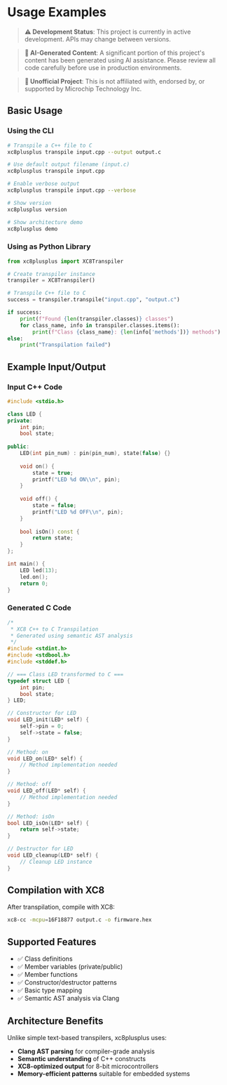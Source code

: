 # Usage Examples

> **⚠️ Development Status**: This project is currently in active development. APIs may change between versions.

> **📝 AI-Generated Content**: A significant portion of this project's content has been generated using AI assistance. Please review all code carefully before use in production environments.

> **🏢 Unofficial Project**: This is not affiliated with, endorsed by, or supported by Microchip Technology Inc.

## Basic Usage

### Using the CLI

```bash
# Transpile a C++ file to C
xc8plusplus transpile input.cpp --output output.c

# Use default output filename (input.c)
xc8plusplus transpile input.cpp

# Enable verbose output
xc8plusplus transpile input.cpp --verbose

# Show version
xc8plusplus version

# Show architecture demo
xc8plusplus demo
```

### Using as Python Library

```python
from xc8plusplus import XC8Transpiler

# Create transpiler instance
transpiler = XC8Transpiler()

# Transpile C++ file to C
success = transpiler.transpile("input.cpp", "output.c")

if success:
    print(f"Found {len(transpiler.classes)} classes")
    for class_name, info in transpiler.classes.items():
        print(f"Class {class_name}: {len(info['methods'])} methods")
else:
    print("Transpilation failed")
```

## Example Input/Output

### Input C++ Code
```cpp
#include <stdio.h>

class LED {
private:
    int pin;
    bool state;
    
public:
    LED(int pin_num) : pin(pin_num), state(false) {}
    
    void on() {
        state = true;
        printf("LED %d ON\\n", pin);
    }
    
    void off() {
        state = false;
        printf("LED %d OFF\\n", pin);
    }
    
    bool isOn() const {
        return state;
    }
};

int main() {
    LED led(13);
    led.on();
    return 0;
}
```

### Generated C Code
```c
/*
 * XC8 C++ to C Transpilation
 * Generated using semantic AST analysis
 */
#include <stdint.h>
#include <stdbool.h>
#include <stddef.h>

// === Class LED transformed to C ===
typedef struct LED {
    int pin;
    bool state;
} LED;

// Constructor for LED
void LED_init(LED* self) {
    self->pin = 0;
    self->state = false;
}

// Method: on
void LED_on(LED* self) {
    // Method implementation needed
}

// Method: off  
void LED_off(LED* self) {
    // Method implementation needed
}

// Method: isOn
bool LED_isOn(LED* self) {
    return self->state;
}

// Destructor for LED
void LED_cleanup(LED* self) {
    // Cleanup LED instance
}
```

## Compilation with XC8

After transpilation, compile with XC8:

```bash
xc8-cc -mcpu=16F18877 output.c -o firmware.hex
```

## Supported Features

- ✅ Class definitions
- ✅ Member variables (private/public)
- ✅ Member functions
- ✅ Constructor/destructor patterns
- ✅ Basic type mapping
- ✅ Semantic AST analysis via Clang

## Architecture Benefits

Unlike simple text-based transpilers, xc8plusplus uses:
- **Clang AST parsing** for compiler-grade analysis
- **Semantic understanding** of C++ constructs  
- **XC8-optimized output** for 8-bit microcontrollers
- **Memory-efficient patterns** suitable for embedded systems
